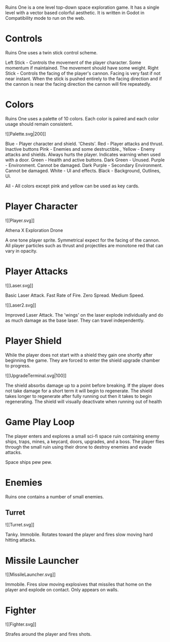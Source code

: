 
Ruins One is a one level top-down space exploration game. It has a single level with a vector based colorful aesthetic. It is written in Godot in Compatibility mode to run on the web.

# Controls

Ruins One uses a twin stick control scheme.

Left Stick - Controls the movement of the player character. Some momentum if maintained. The movement should have some weight.
Right Stick - Controls the facing of the player's cannon. Facing is very fast if not near instant. When the stick is pushed entirely to the facing direction and if the cannon is near the facing direction the cannon will fire repeatedly.
# Colors

Ruins One uses a palette of 10 colors. Each color is paired and each color usage should remain consistent.

![[Palette.svg|200]]

Blue - Player character and shield. 'Chests'.
Red - Player attacks and thrust. Inactive buttons
Pink - Enemies and some destructible.,
Yellow - Enemy attacks and shields. Always hurts the player. Indicates warning when used with a door.
Green - Health and active buttons.
Dark Green - Unused.
Purple - Environment. Cannot be damaged.
Dark Purple - Secondary Environment. Cannot be damaged.
White - UI and effects.
Black - Background, Outlines, Ui.

All - All colors except pink and yellow can be used as key cards.
# Player Character

![[Player.svg]]

Athena X Exploration Drone

A one tone player sprite. Symmetrical expect for the facing of the cannon. All player particles such as thrust and projectiles are monotone red that can vary in opacity.

# Player Attacks

![[Laser.svg]]

Basic Laser Attack. Fast Rate of Fire. Zero Spread. Medium Speed.


![[Laser2.svg]]

Improved Laser Attack. The 'wings' on the laser explode individually and do as much damage as the base laser. They can travel independently. 

# Player Shield

While the player does not start with a shield they gain one shortly after beginning the game. They are forced to enter the shield upgrade chamber to progress.

![[UpgradeTerminal.svg|100]]

The shield absorbs damage up to a point before breaking. If the player does not take damage for a short term it will begin to regenerate. The shield takes longer to regenerate after fully running out then it takes to begin regenerating. The shield will visually deactivate when running out of health
# Game Play Loop

The player enters and explores a small sci-fi space ruin containing enemy ships, traps, mines, a keycard, doors, upgrades, and a boss. The player flies through the small ruin using their drone to destroy enemies and evade attacks.

Space ships pew pew.

# Enemies

Ruins one contains a number of small enemies.

## Turret

![[Turret.svg]]

Tanky. Immobile. Rotates toward the player and fires slow moving hard hitting attacks.

# Missile Launcher

![[MissileLauncher.svg]]

Immobile. Fires slow moving explosives that missiles that home on the player and explode on contact. Only appears on walls.

# Fighter

![[Fighter.svg]]

Strafes around the player and fires shots. 
